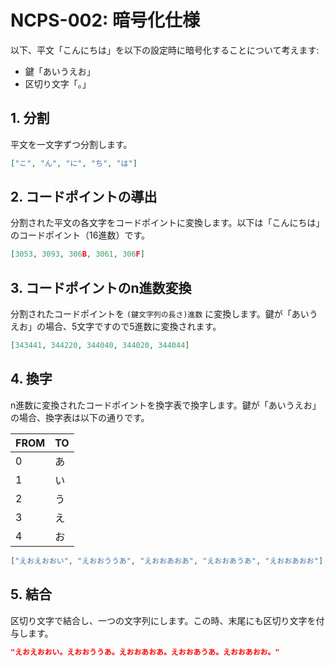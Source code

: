 # NCPS-002: 暗号化仕様

以下、平文「こんにちは」を以下の設定時に暗号化することについて考えます:

* 鍵「あいうえお」
* 区切り文字「。」

## 1. 分割

平文を一文字ずつ分割します。

```json
["こ", "ん", "に", "ち", "は"]
```

## 2. コードポイントの導出

分割された平文の各文字をコードポイントに変換します。以下は「こんにちは」のコードポイント（16進数）です。

```json
[3053, 3093, 306B, 3061, 306F]
```

## 3. コードポイントのn進数変換

分割されたコードポイントを `(鍵文字列の長さ)進数` に変換します。鍵が「あいうえお」の場合、5文字ですので5進数に変換されます。

```json
[343441, 344220, 344040, 344020, 344044]
```

## 4. 換字

n進数に変換されたコードポイントを換字表で換字します。鍵が「あいうえお」の場合、換字表は以下の通りです。

| FROM | TO |
|------|----|
| 0    | あ |
| 1    | い |
| 2    | う |
| 3    | え |
| 4    | お |

```json
["えおえおおい", "えおおううあ", "えおおあおあ", "えおおあうあ", "えおおあおお"]
```

## 5. 結合

区切り文字で結合し、一つの文字列にします。この時、末尾にも区切り文字を付与します。

```json
"えおえおおい。えおおううあ。えおおあおあ。えおおあうあ。えおおあおお。"
```
